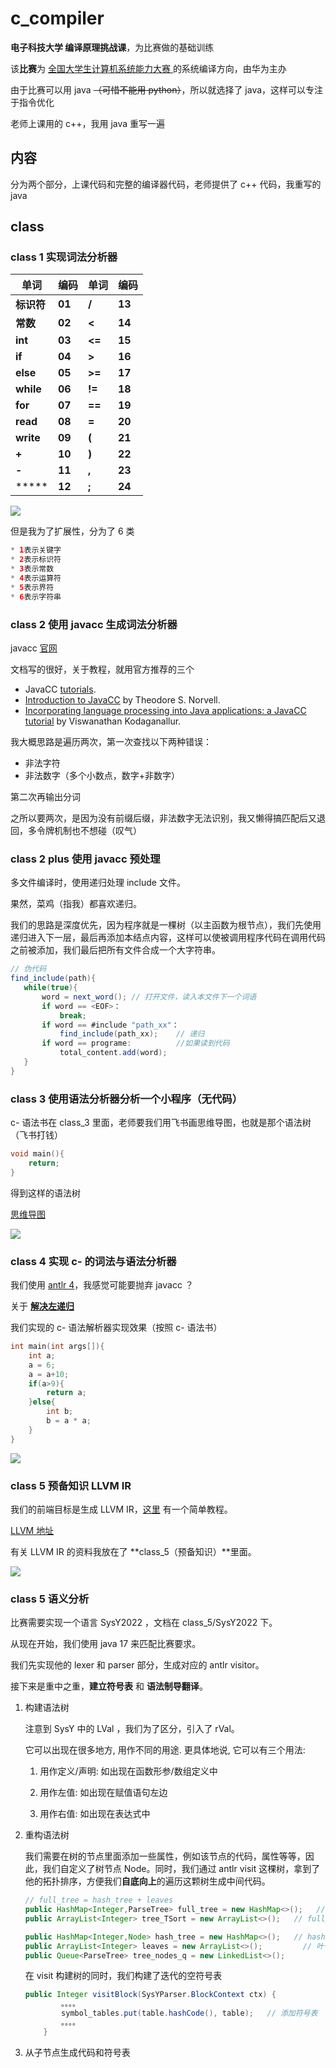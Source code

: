 # c_compiler



**电子科技大学 编译原理挑战课**，为比赛做的基础训练

该**比赛**为 [全国大学生计算机系统能力大赛 ](https://compiler.educg.net)的系统编译方向，由华为主办

由于比赛可以用 java ~~（可惜不能用 python）~~，所以就选择了 java，这样可以专注于指令优化

老师上课用的 c++，我用 java 重写一遍



## 内容

分为两个部分，上课代码和完整的编译器代码，老师提供了 c++ 代码，我重写的 java



## class

### class 1  实现词法分析器

| **单词**   | **编码** | **单词** | **编码** |
| ---------- | -------- | -------- | -------- |
| **标识符** | **01**   | **/**    | **13**   |
| **常数**   | **02**   | **<**    | **14**   |
| **int**    | **03**   | **<=**   | **15**   |
| **if**     | **04**   | **>**    | **16**   |
| **else**   | **05**   | **>=**   | **17**   |
| **while**  | **06**   | **!=**   | **18**   |
| **for**    | **07**   | **==**   | **19**   |
| **read**   | **08**   | **=**    | **20**   |
| **write**  | **09**   | **(**    | **21**   |
| **+**      | **10**   | **)**    | **22**   |
| **-**      | **11**   | **,**    | **23**   |
| *****      | **12**   | **;**    | **24**   |

![](https://github.com/Eric-is-good/c_compiler/blob/main/imgs/1.png)

但是我为了扩展性，分为了 6 类

```java
* 1表示关键字
* 2表示标识符
* 3表示常数
* 4表示运算符
* 5表示界符
* 6表示字符串
```



### class 2 使用 javacc 生成词法分析器

javacc [官网](https://javacc.github.io/javacc/)

文档写的很好，关于教程，就用官方推荐的三个

- JavaCC [tutorials](https://javacc.github.io/javacc/tutorials/).
- [Introduction to JavaCC](https://www.engr.mun.ca/~theo/JavaCC-Tutorial/javacc-tutorial.pdf) by Theodore S. Norvell.
- [Incorporating language processing into Java applications: a JavaCC tutorial](https://ieeexplore.ieee.org/document/1309649) by Viswanathan Kodaganallur.

我大概思路是遍历两次，第一次查找以下两种错误：

- 非法字符
- 非法数字（多个小数点，数字+非数字）

第二次再输出分词

之所以要两次，是因为没有前缀后缀，非法数字无法识别，我又懒得搞匹配后又退回，多令牌机制也不想碰（叹气）



### class 2 plus 使用 javacc 预处理

多文件编译时，使用递归处理 include 文件。

果然，菜鸡（指我）都喜欢递归。

我们的思路是深度优先，因为程序就是一棵树（以主函数为根节点），我们先使用递归进入下一层，最后再添加本结点内容，这样可以使被调用程序代码在调用代码之前被添加，我们最后把所有文件合成一个大字符串。

```java
// 伪代码
find_include(path){
   while(true){
       word = next_word(); // 打开文件，读入本文件下一个词语
       if word == <EOF>：
           break;
       if word == #include "path_xx"：
           find_include(path_xx);    // 递归
       if word == programe:          //如果读到代码
           total_content.add(word);
   }
}
```



### class 3 使用语法分析器分析一个小程序（无代码）

c- 语法书在 class_3 里面，老师要我们用飞书画思维导图，也就是那个语法树（飞书打钱）

```c
void main(){
	return;
}
```

得到这样的语法树

[思维导图](https://uestc.feishu.cn/mindnotes/bmncnx6rCky2aSf2f9GXDlaXBHd)

![](https://github.com/Eric-is-good/c_compiler/blob/main/class/class_3/program.png)



### class 4 实现 c- 的词法与语法分析器

我们使用 [antlr 4](https://www.antlr.org/)，我感觉可能要抛弃 javacc ？

关于 [**解决左递归**](https://stackoverflow.com/questions/2999755/removing-left-recursion-in-antlr)

我们实现的 c- 语法解析器实现效果（按照 c- 语法书）

```c
int main(int args[]){
    int a;
    a = 6;
    a = a+10;
    if(a>9){
        return a;
    }else{
        int b;
        b = a * a;
    }
}
```

![](https://github.com/Eric-is-good/c_compiler/blob/main/class/class_4/antlr4_parse_tree.png)





### class 5  预备知识 LLVM IR

我们的前端目标是生成 LLVM IR，[这里](https://github.com/Evian-Zhang/llvm-ir-tutorial) 有一个简单教程。

[LLVM 地址](https://github.com/llvm/llvm-project)

有关 LLVM IR 的资料我放在了 **class_5（预备知识）**里面。

![](https://img2.baidu.com/it/u=983554491,2158979956&fm=253&fmt=auto&app=138&f=JPEG?w=558&h=206)





### class 5 语义分析

比赛需要实现一个语言 SysY2022 ，文档在 class_5/SysY2022 下。

从现在开始，我们使用 java 17 来匹配比赛要求。

我们先实现他的  lexer 和 parser 部分，生成对应的 antlr visitor。

接下来是重中之重，**建立符号表** 和 **语法制导翻译**。

1. 构建语法树

   注意到 SysY 中的 LVal ，我们为了区分，引入了 rVal。

   它可以出现在很多地方, 用作不同的用途. 更具体地说, 它可以有三个用法:

   1. 用作定义/声明: 如出现在函数形参/数组定义中

   2. 用作左值: 如出现在赋值语句左边

   3. 用作右值: 如出现在表达式中

      

   

2. 重构语法树

   我们需要在树的节点里面添加一些属性，例如该节点的代码，属性等等，因此，我们自定义了树节点 Node。同时，我们通过 antlr visit 这棵树，拿到了他的拓扑排序，方便我们**自底向上**的遍历这颗树生成中间代码。

   ```java
   // full_tree = hash_tree + leaves
   public HashMap<Integer,ParseTree> full_tree = new HashMap<>();   // 完整的树
   public ArrayList<Integer> tree_TSort = new ArrayList<>();   // full_tree 树的拓扑排序
   
   public HashMap<Integer,Node> hash_tree = new HashMap<>();   // hash 树 （不含叶子节点）
   public ArrayList<Integer> leaves = new ArrayList<>();         // 叶子节点
   public Queue<ParseTree> tree_nodes_q = new LinkedList<>();
   ```

   在 visit 构建树的同时，我们构建了迭代的空符号表

   ```java
   public Integer visitBlock(SysYParser.BlockContext ctx) {
           。。。。
           symbol_tables.put(table.hashCode(), table);   // 添加符号表
           。。。。
       }
   ```

   

2. 从子节点生成代码和符号表
